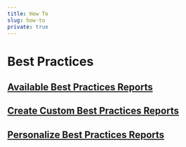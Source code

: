 ```yaml
---
title: How To
slug: how-to
private: true
---
```


# Best Practices

## [Available Best Practices Reports](available-best-practices-reports.md)
## [Create Custom Best Practices Reports](create-custom-best-practices-reports.md)
## [Personalize Best Practices Reports](personalize-best-practices-reports.md)



